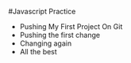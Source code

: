 #Javascript Practice 

* Pushing My First Project On Git
* Pushing the first change
* Changing again
* All the best
